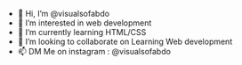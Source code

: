 - 👋 Hi, I’m @visualsofabdo
- 👀 I’m interested in web development
- 🌱 I’m currently learning HTML/CSS
- 💞️ I’m looking to collaborate on Learning Web development
- 📫 DM Me on instagram : @visualsofabdo

<!---
visualsofabdo/visualsofabdo is a ✨ special ✨ repository because its `README.md` (this file) appears on your GitHub profile.
You can click the Preview link to take a look at your changes.
--->
